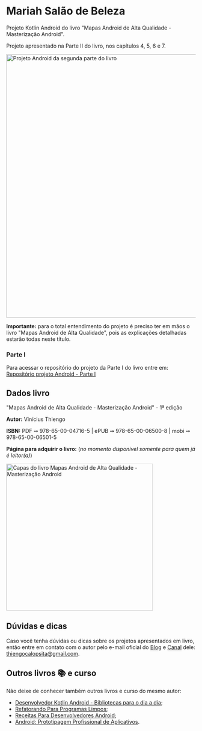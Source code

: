 # Mariah Salão de Beleza

Projeto Kotlin Android do livro "Mapas Android de Alta Qualidade - Masterização Android".

Projeto apresentado na Parte II do livro, nos capítulos 4, 5, 6 e 7.

<img src="https://www.thiengo.com.br/img/livro/mapas-android-de-alta-qualidade/github/projeto-android-parte-2-livro-mapas-android-de-alta-qualidade.png" alt="Projeto Android da segunda parte do livro" width="700">

**Importante:** para o total entendimento do projeto é preciso ter em mãos o livro "Mapas Android de Alta Qualidade", pois as explicações detalhadas estarão todas neste título.

### Parte I

Para acessar o repositório do projeto da Parte I do livro entre em: [Repositório projeto Android - Parte I](https://github.com/viniciusthiengo/book-project-google-maps-intents)

## Dados livro

"Mapas Android de Alta Qualidade - Masterização Android" - 1ª edição

**Autor:** Vinícius Thiengo

**ISBN:** PDF ➙ 978-65-00-04716-5 | ePUB ➙ 978-65-00-06500-8 | mobi ➙ 978-65-00-06501-5

**Página para adquirir o livro:** (*no momento disponível somente para quem já é leitor(a)*)

<img src="https://www.thiengo.com.br/img/livro/mapas-android-de-alta-qualidade/github/capas-livro-mapas-android-de-alta-qualidade.jpg" alt="Capas do livro Mapas Android de Alta Qualidade - Masterização Android" width="390">

## Dúvidas e dicas

Caso você tenha dúvidas ou dicas sobre os projetos apresentados em livro, então entre em contato com o autor pelo e-mail oficial do [Blog](https://www.thiengo.com.br) e [Canal](https://www.youtube.com/user/thiengoCalopsita) dele: thiengocalopsita@gmail.com.

## Outros livros 📚 e curso

Não deixe de conhecer também outros livros e curso do mesmo autor:

- [Desenvolvedor Kotlin Android - Bibliotecas para o dia a dia](https://www.thiengo.com.br/livro-desenvolvedor-kotlin-android);
- [Refatorando Para Programas Limpos](https://www.thiengo.com.br/livro-refatorando-para-programas-limpos);
- [Receitas Para Desenvolvedores Android](https://www.thiengo.com.br/livro-receitas-para-desenvolvedores-android);
- [Android: Prototipagem Profissional de Aplicativos](https://www.udemy.com/course/android-prototipagem-profissional-de-aplicativos/?locale=pt_BR&persist_locale=).
